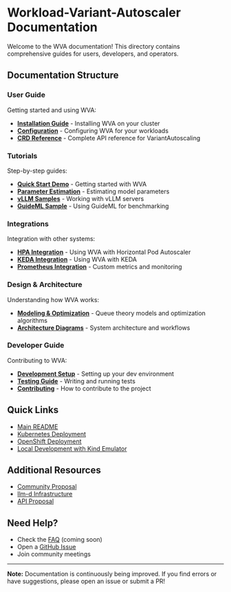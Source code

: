 # Workload-Variant-Autoscaler Documentation

Welcome to the WVA documentation! This directory contains comprehensive guides for users, developers, and operators.

## Documentation Structure

### User Guide

Getting started and using WVA:

- **[Installation Guide](user-guide/installation.md)** - Installing WVA on your cluster
- **[Configuration](user-guide/configuration.md)** - Configuring WVA for your workloads
- **[CRD Reference](user-guide/crd-reference.md)** - Complete API reference for VariantAutoscaling

### Tutorials

Step-by-step guides:

- **[Quick Start Demo](tutorials/demo.md)** - Getting started with WVA
- **[Parameter Estimation](tutorials/parameter-estimation.md)** - Estimating model parameters
- **[vLLM Samples](tutorials/vllm-samples.md)** - Working with vLLM servers
- **[GuideML Sample](tutorials/guidellm-sample.md)** - Using GuideML for benchmarking

### Integrations

Integration with other systems:

- **[HPA Integration](integrations/hpa-integration.md)** - Using WVA with Horizontal Pod Autoscaler
- **[KEDA Integration](integrations/keda-integration.md)** - Using WVA with KEDA
- **[Prometheus Integration](integrations/prometheus.md)** - Custom metrics and monitoring

### Design & Architecture

Understanding how WVA works:

- **[Modeling & Optimization](design/modeling-optimization.md)** - Queue theory models and optimization algorithms
- **[Architecture Diagrams](design/diagrams/)** - System architecture and workflows

### Developer Guide

Contributing to WVA:

- **[Development Setup](developer-guide/development.md)** - Setting up your dev environment
- **[Testing Guide](developer-guide/testing.md)** - Writing and running tests
- **[Contributing](../CONTRIBUTING.md)** - How to contribute to the project

## Quick Links

- [Main README](../README.md)
- [Kubernetes Deployment](../deploy/kubernetes/README.md)
- [OpenShift Deployment](../deploy/openshift/README.md)
- [Local Development with Kind Emulator](../deploy/kind-emulator/README.md)

## Additional Resources

- [Community Proposal](https://docs.google.com/document/d/1n6SAhloQaoSyF2k3EveIOerT-f97HuWXTLFm07xcvqk/edit)
- [llm-d Infrastructure](https://github.com/llm-d-incubation/llm-d-infra)
- [API Proposal](https://docs.google.com/document/d/1j2KRAT68_FYxq1iVzG0xVL-DHQhGVUZBqiM22Hd_0hc/edit)

## Need Help?

- Check the [FAQ](user-guide/faq.md) (coming soon)
- Open a [GitHub Issue](https://github.com/llm-d-incubation/workload-variant-autoscaler/issues)
- Join community meetings

---

**Note:** Documentation is continuously being improved. If you find errors or have suggestions, please open an issue or submit a PR!

